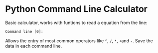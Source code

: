 # Python Command Line Calculator

Basic calculator, works with funtions to read a equation from the line:

`Command line [0]: `

Allows the entry of most common operators like `^`, `/`, `*`, `+`and `-`. Save the data in each command line.
